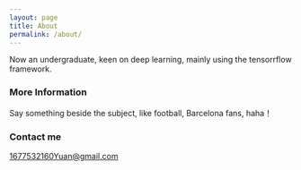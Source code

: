 ```yaml
---
layout: page
title: About
permalink: /about/
---
```

Now an undergraduate, keen on deep learning, mainly using the tensorrflow framework.

### More Information

Say something beside the subject, like football, Barcelona fans, haha！

### Contact me

[1677532160Yuan@gmail.com](mailto:email@domain.com)
